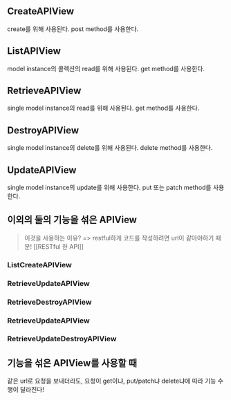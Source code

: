 ## CreateAPIView

create를 위해 사용된다.
post method를 사용한다.

## ListAPIView

model instance의 콜렉션의 read를 위해 사용된다.
get method를 사용한다.

## RetrieveAPIView

single model instance의 read를 위해 사용된다.
get method를 사용한다.

## DestroyAPIView

single model instance의 delete를 위해 사용된다.
delete method를 사용한다.

## UpdateAPIView

single model instance의 update를 위해 사용한다.
put 또는 patch method를 사용한다.


## 이외의 둘의 기능을 섞은 APIView

> 이것을 사용하는 이유?
> => restful하게 코드를 작성하려면 url이 같아야하기 때문!
> [[RESTful 한 API]]

### ListCreateAPIView

### RetrieveUpdateAPIView

### RetrieveDestroyAPIView

### RetrieveUpdateAPIView

### RetrieveUpdateDestroyAPIView

## 기능을 섞은 APIView를 사용할 때

같은 url로 요청을 보내더라도, 요청이 get이냐, put/patch냐 delete냐에 따라 기능 수행이 달라진다!




